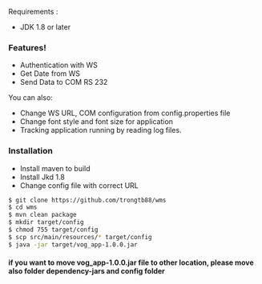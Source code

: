 Requirements :
  - JDK 1.8 or later

### Features!

  - Authentication with WS
  - Get Date from WS
  - Send Data to COM RS 232

You can also:
  - Change WS URL, COM configuration from config.properties file
  - Change font style and font size for application
  - Tracking application running by reading log files.
### Installation

- Install maven to build
- Install Jkd 1.8
- Change config file with correct URL

```sh
$ git clone https://github.com/trongtb88/wms
$ cd wms
$ mvn clean package
$ mkdir target/config
$ chmod 755 target/config
$ scp src/main/resources/* target/config
$ java -jar target/vog_app-1.0.0.jar
```

#### if you want to move vog_app-1.0.0.jar file to other location, please move also folder dependency-jars and config folder

